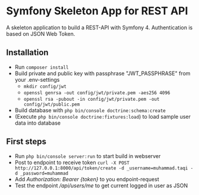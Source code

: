 # Symfony Skeleton App for REST API
A skeleton application to build a REST-API with Symfony 4. Authentication is based on JSON Web Token.

Installation
------------

* Run `composer install`
* Build private and public key with passphrase "JWT_PASSPHRASE" from your .env-settings
    * `mkdir config/jwt`
    * `openssl genrsa -out config/jwt/private.pem -aes256 4096`
    * `openssl rsa -pubout -in config/jwt/private.pem -out config/jwt/public.pem`
* Build database with `php bin/console doctrine:schema:create`
* (Execute `php bin/console doctrine:fixtures:load`) to load sample user data into database


First steps
------------
* Run `php bin/console server:run` to start build in webserver
* Post to endpoint to receive token `curl -X POST http://127.0.0.1:8000/api/token/create -d _username=muhammad.taqi -d _password=muhammad`
* Add _Authorization: Bearer {token}_ to you endpoint-request
* Test the endpoint _/api/users/me_ to get current logged in user as JSON